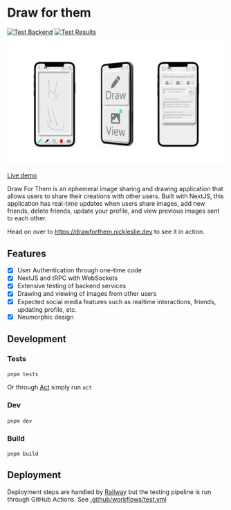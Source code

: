 # Draw for them

[![Test Backend](https://github.com/ncpleslie/draw-for-them/actions/workflows/test.yml/badge.svg)](https://github.com/ncpleslie/draw-for-them/actions/workflows/test.yml)
[![Test Results](https://camo.githubusercontent.com/6849be041b20ce8af9bee400d999597859f3f329f788e32ad13b93a8190e259c/68747470733a2f2f696d672e736869656c64732e696f2f62616467652f32352f32352d5041535345442d627269676874677265656e2e737667)](https://camo.githubusercontent.com/6849be041b20ce8af9bee400d999597859f3f329f788e32ad13b93a8190e259c/68747470733a2f2f696d672e736869656c64732e696f2f62616467652f32352f32352d5041535345442d627269676874677265656e2e737667)

![Image of the draw for you application](./documentation/draw_for_them_showcase.png)

[Live demo](https://drawforthem.nickleslie.dev)

Draw For Them is an ephemeral image sharing and drawing application that allows users to share their creations with other users. Built with NextJS, this application has real-time updates when users share images, add new friends, delete friends, update your profile, and view previous images sent to each other.

Head on over to https://drawforthem.nickleslie.dev to see it in action.

## Features

- [x] User Authentication through one-time code
- [x] NextJS and tRPC with WebSockets
- [x] Extensive testing of backend services
- [x] Drawing and viewing of images from other users
- [x] Expected social media features such as realtime interactions, friends, updating profile, etc.
- [x] Neumorphic design

## Development

### Tests

`pnpm tests`

Or through [Act](https://github.com/nektos/act) simply run `act`

### Dev

`pnpm dev`

### Build

`pnpm build`

## Deployment

Deployment steps are handled by [Railway](https://railway.app) but the testing pipeline is run through GitHub Actions. See [.github/workflows/test.yml](.github/workflows/test.yml)
